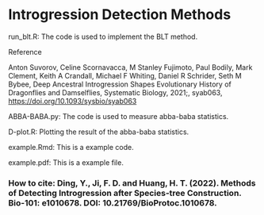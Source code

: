 # Introgression Detection Methods

run_blt.R: The code is used to implement the BLT method.

Reference

Anton Suvorov, Celine Scornavacca, M Stanley Fujimoto, Paul Bodily, Mark Clement, Keith A Crandall, Michael F Whiting, Daniel R Schrider, Seth M Bybee, Deep Ancestral Introgression Shapes Evolutionary History of Dragonflies and Damselflies, Systematic Biology, 2021;, syab063, https://doi.org/10.1093/sysbio/syab063

ABBA-BABA.py: The code is used to measure abba-baba statistics.

D-plot.R: Plotting the result of the abba-baba statistics.

example.Rmd: This is a example code.

example.pdf: This is a example file.

### How to cite: Ding, Y., Ji, F. D. and Huang, H. T. (2022). Methods of Detecting Introgression after Species-tree Construction. Bio-101: e1010678. DOI: 10.21769/BioProtoc.1010678.
